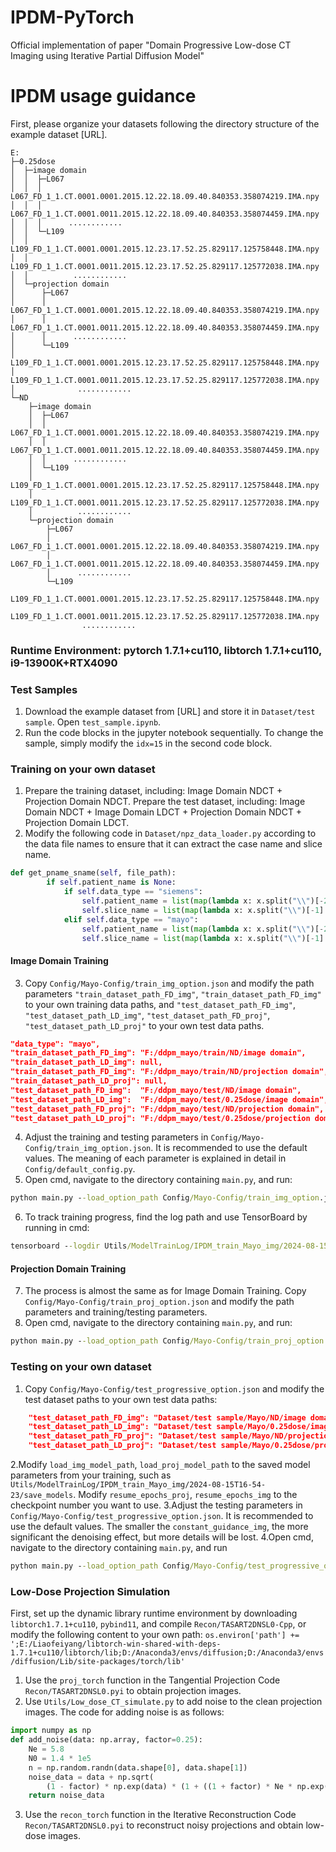 # IPDM-PyTorch
Official implementation of paper  "Domain Progressive Low-dose CT Imaging using Iterative Partial Diffusion Model"

# IPDM usage guidance
First, please organize your datasets following the directory structure of the example dataset 
[URL].
```
E:
├─0.25dose
│  ├─image domain
│  │  ├─L067
│  │  │      L067_FD_1_1.CT.0001.0001.2015.12.22.18.09.40.840353.358074219.IMA.npy
│  │  │      L067_FD_1_1.CT.0001.0011.2015.12.22.18.09.40.840353.358074459.IMA.npy
│  │  │      ............
│  │  └─L109
│  │          L109_FD_1_1.CT.0001.0001.2015.12.23.17.52.25.829117.125758448.IMA.npy
│  │          L109_FD_1_1.CT.0001.0011.2015.12.23.17.52.25.829117.125772038.IMA.npy
│  │          ............
│  └─projection domain
│      ├─L067
│      │      L067_FD_1_1.CT.0001.0001.2015.12.22.18.09.40.840353.358074219.IMA.npy
│      │      L067_FD_1_1.CT.0001.0011.2015.12.22.18.09.40.840353.358074459.IMA.npy
│      │      ............
│      └─L109
│              L109_FD_1_1.CT.0001.0001.2015.12.23.17.52.25.829117.125758448.IMA.npy
│              L109_FD_1_1.CT.0001.0011.2015.12.23.17.52.25.829117.125772038.IMA.npy
│              ............
└─ND
    ├─image domain
    │  ├─L067
    │  │      L067_FD_1_1.CT.0001.0001.2015.12.22.18.09.40.840353.358074219.IMA.npy
    │  │      L067_FD_1_1.CT.0001.0011.2015.12.22.18.09.40.840353.358074459.IMA.npy
    │  │      ............
    │  └─L109
    │          L109_FD_1_1.CT.0001.0001.2015.12.23.17.52.25.829117.125758448.IMA.npy
    │          L109_FD_1_1.CT.0001.0011.2015.12.23.17.52.25.829117.125772038.IMA.npy
    │          ............
    └─projection domain
        ├─L067
        │      L067_FD_1_1.CT.0001.0001.2015.12.22.18.09.40.840353.358074219.IMA.npy
        │      L067_FD_1_1.CT.0001.0011.2015.12.22.18.09.40.840353.358074459.IMA.npy
        │      ............
        └─L109
                L109_FD_1_1.CT.0001.0001.2015.12.23.17.52.25.829117.125758448.IMA.npy
                L109_FD_1_1.CT.0001.0011.2015.12.23.17.52.25.829117.125772038.IMA.npy
                ............
```
### Runtime Environment: pytorch 1.7.1+cu110, libtorch 1.7.1+cu110, i9-13900K+RTX4090
### Test Samples
1. Download the example dataset from [URL] and store it in `Dataset/test sample`. Open `test_sample.ipynb`.
2. Run the code blocks in the jupyter notebook sequentially. To change the sample, simply modify the `idx=15`
in the second code block.


### Training on your own dataset
1. Prepare the training dataset, including: Image Domain NDCT + Projection Domain NDCT. 
Prepare the test dataset, including: Image Domain NDCT + Image Domain LDCT + Projection Domain NDCT + Projection Domain LDCT.
2. Modify the following code in `Dataset/npz_data_loader.py` according to the data file names to ensure 
that it can extract the case name and slice name.
```python    
def get_pname_sname(self, file_path):
        if self.patient_name is None:
            if self.data_type == "siemens":
                self.patient_name = list(map(lambda x: x.split("\\")[-2], file_path))
                self.slice_name = list(map(lambda x: x.split("\\")[-1].split(".")[0], file_path))
            elif self.data_type == "mayo":
                self.patient_name = list(map(lambda x: x.split("\\")[-2], file_path))
                self.slice_name = list(map(lambda x: x.split("\\")[-1].split(".")[-4], file_path))
```
#### Image Domain Training
3. Copy `Config/Mayo-Config/train_img_option.json` and modify the path parameters `"train_dataset_path_FD_img"`, `"train_dataset_path_FD_img"` 
to your own training data paths, and `"test_dataset_path_FD_img"`, `"test_dataset_path_LD_img"`, `"test_dataset_path_FD_proj"`, `"test_dataset_path_LD_proj"` to your own test data paths.
```json 
"data_type": "mayo",
"train_dataset_path_FD_img": "F:/ddpm_mayo/train/ND/image domain",
"train_dataset_path_LD_img": null,
"train_dataset_path_FD_img": "F:/ddpm_mayo/train/ND/projection domain",
"train_dataset_path_LD_proj": null,
"test_dataset_path_FD_img":  "F:/ddpm_mayo/test/ND/image domain",
"test_dataset_path_LD_img":  "F:/ddpm_mayo/test/0.25dose/image domain",
"test_dataset_path_FD_proj": "F:/ddpm_mayo/test/ND/projection domain",
"test_dataset_path_LD_proj": "F:/ddpm_mayo/test/0.25dose/projection domain",
```
4. Adjust the training and testing parameters in `Config/Mayo-Config/train_img_option.json`. 
It is recommended to use the default values. The meaning of each parameter is explained in detail in `Config/default_config.py`.
5. Open cmd, navigate to the directory containing `main.py`, and run:
```cmd
python main.py --load_option_path Config/Mayo-Config/train_img_option.json
```
6. To track training progress, find the log path and use TensorBoard by running in cmd:
```cmd
tensorboard --logdir Utils/ModelTrainLog/IPDM_train_Mayo_img/2024-08-15T16-54-23/trainSummary
```
#### Projection Domain Training
7. The process is almost the same as for Image Domain Training. Copy `Config/Mayo-Config/train_proj_option.json` and modify the path parameters and training/testing parameters.
8. Open cmd, navigate to the directory containing `main.py`, and run:
```cmd
python main.py --load_option_path Config/Mayo-Config/train_proj_option.json
```

### Testing on your own dataset
1. Copy `Config/Mayo-Config/test_progressive_option.json` and modify the test dataset paths to your own test data paths:
```json
    "test_dataset_path_FD_img": "Dataset/test sample/Mayo/ND/image domain",
    "test_dataset_path_LD_img": "Dataset/test sample/Mayo/0.25dose/image domain",
    "test_dataset_path_FD_proj": "Dataset/test sample/Mayo/ND/projection domain",
    "test_dataset_path_LD_proj": "Dataset/test sample/Mayo/0.25dose/projection domain",
```
2.Modify `load_img_model_path`, `load_proj_model_path` to the saved model parameters from your training, such as `Utils/ModelTrainLog/IPDM_train_Mayo_img/2024-08-15T16-54-23/save_models`. Modify `resume_epochs_proj`, `resume_epochs_img` to the checkpoint number you want to use.
3.Adjust the testing parameters in `Config/Mayo-Config/test_progressive_option.json`. It is recommended to use the default values. The smaller the `constant_guidance_img`, the more significant the denoising effect, but more details will be lost.
4.Open cmd, navigate to the directory containing `main.py`, and run
```cmd
python main.py --load_option_path Config/Mayo-Config/test_progressive_option.json
```

### Low-Dose Projection Simulation
First, set up the dynamic library runtime environment by downloading `libtorch1.7.1+cu110`, `pybind11`, and compile `Recon/TASART2DNSL0-Cpp`, or modify the following content to your own path:
`os.environ['path'] += ';E:/Liaofeiyang/libtorch-win-shared-with-deps-1.7.1+cu110/libtorch/lib;D:/Anaconda3/envs/diffusion;D:/Anaconda3/envs/diffusion/Lib/site-packages/torch/lib'`
1. Use the `proj_torch` function in the Tangential Projection Code `Recon/TASART2DNSL0.pyi` to obtain projection images.
2. Use `Utils/Low_dose_CT_simulate.py` to add noise to the clean projection images. The code for adding noise is as follows:
```python
import numpy as np
def add_noise(data: np.array, factor=0.25):
    Ne = 5.8
    N0 = 1.4 * 1e5
    n = np.random.randn(data.shape[0], data.shape[1])
    noise_data = data + np.sqrt(
        (1 - factor) * np.exp(data) * (1 + ((1 + factor) * Ne * np.exp(data)) / (factor * N0)) / (factor * N0)) * n
    return noise_data
```
3. Use the `recon_torch` function in the Iterative Reconstruction Code `Recon/TASART2DNSL0.pyi` to reconstruct noisy projections and obtain low-dose images.


